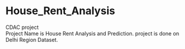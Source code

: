 # House_Rent_Analysis
CDAC project
<br>
Project Name is House Rent Analysis and Prediction. project is done on Delhi Region Dataset.
